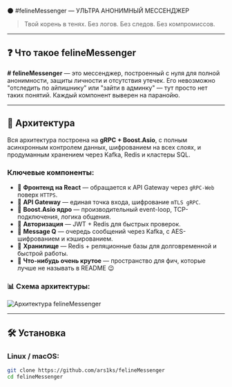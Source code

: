 🌑 #felineMessenger — УЛЬТРА АНОНИМНЫЙ МЕССЕНДЖЕР

> Твой корень в тенях.
> Без логов. Без следов. Без компромиссов.

---

## ❓ Что такое felineMessenger

**# felineMessenger** — это мессенджер, построенный с нуля для полной анонимности, защиты личности и отсутствия утечек. Его невозможно "отследить по айпишнику" или "зайти в админку" — тут просто нет таких понятий. Каждый компонент выверен на паранойю.

---

## 🧠 Архитектура

Вся архитектура построена на **gRPC + Boost.Asio**, с полным асинхронным контролем данных, шифрованием на всех слоях, и продуманным хранением через Kafka, Redis и кластеры SQL.

### Ключевые компоненты:
- 🔹 **Фронтенд на React** — обращается к API Gateway через `gRPC-Web` поверх `HTTPS`.
- 🔹 **API Gateway** — единая точка входа, шифрование `mTLS gRPC`.
- 🔹 **Boost.Asio ядро** — производительный event-loop, TCP-подключения, логика общения.
- 🔹 **Авторизация** — JWT + Redis для быстрых проверок.
- 🔹 **Message Q** — очередь сообщений через Kafka, с AES-шифрованием и кэшированием.
- 🔹 **Хранилище** — Redis + реляционные базы для долговременной и быстрой работы.
- 🔹 **Что-нибудь очень крутое** — пространство для фич, которые лучше не называть в README 😉

### 📊 Схема архитектуры:

![Архитектура felineMessenger](https://github.com/ars1ks/felineMessenger/blob/main/e5de59d6-f727-4e98-9b0e-8b1336424957.png)

---

## 🛠️ Установка

### Linux / macOS:

```bash
git clone https://github.com/ars1ks/felineMessenger
cd felineMessenger
